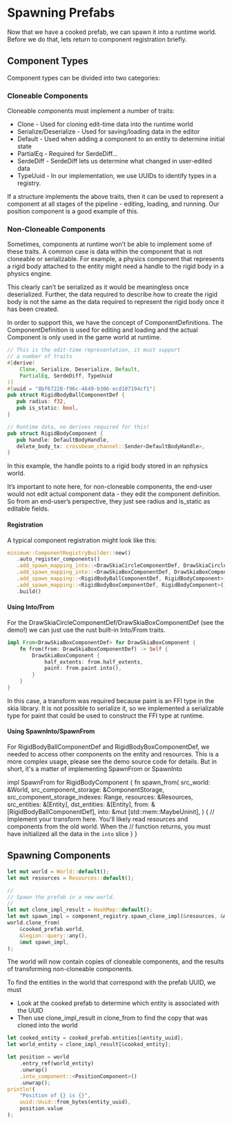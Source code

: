 # Spawning Prefabs

Now that we have a cooked prefab, we can spawn it into a runtime world. Before we do that, lets return to component
registration briefly.

## Component Types

Component types can be divided into two categories:

### Cloneable Components

Cloneable components must implement a number of traits:

 * Clone - Used for cloning edit-time data into the runtime world
 * Serialize/Deserialize - Used for saving/loading data in the editor
 * Default - Used when adding a component to an entity to determine initial state
 * PartialEq - Required for SerdeDiff…
 * SerdeDiff - SerdeDiff lets us determine what changed in user-edited data
 * TypeUuid - In our implementation, we use UUIDs to identify types in a registry.

If a structure implements the above traits, then it can be used to represent a component at all stages of the pipeline - 
editing, loading, and running. Our position component is a good example of this.

### Non-Cloneable Components

Sometimes, components at runtime won’t be able to implement some of these traits. A common case is data within the 
component that is not cloneable or serializable. For example, a physics component that represents a rigid body attached 
to the entity might need a handle to the rigid body in a physics engine.

This clearly can’t be serialized as it would be meaningless once deserialized. Further, the data required to describe 
how to create the rigid body is not the same as the data required to represent the rigid body once it has been created.

In order to support this, we have the concept of ComponentDefinitions. The ComponentDefinition is used for editing and 
loading and the actual Component is only used in the game world at runtime.

```rust
// This is the edit-time representation, it must support
// a number of traits
#[derive(
    Clone, Serialize, Deserialize, Default, 
    PartialEq, SerdeDiff, TypeUuid
)]
#[uuid = "8bf67228-f96c-4649-b306-ecd107194cf1"]
pub struct RigidBodyBallComponentDef {
   pub radius: f32,
   pub is_static: bool,
}

// Runtime data, no derives required for this!
pub struct RigidBodyComponent {
   pub handle: DefaultBodyHandle,
   delete_body_tx: crossbeam_channel::Sender<DefaultBodyHandle>,
}
```

In this example, the handle points to a rigid body stored in an nphysics world.

It’s important to note here, for non-cloneable components, the end-user would not edit actual component data - they edit 
the component definition. So from an end-user’s perspective, they just see radius and is_static as editable fields.

#### Registration

A typical component registration might look like this:

```rust    
minimum::ComponentRegistryBuilder::new()
   .auto_register_components()
   .add_spawn_mapping_into::<DrawSkiaCircleComponentDef, DrawSkiaCircleComponent>()
   .add_spawn_mapping_into::<DrawSkiaBoxComponentDef, DrawSkiaBoxComponent>()
   .add_spawn_mapping::<RigidBodyBallComponentDef, RigidBodyComponent>()
   .add_spawn_mapping::<RigidBodyBoxComponentDef, RigidBodyComponent>()
   .build()
```

#### Using Into/From

For the DrawSkiaCircleComponentDef/DrawSkiaBoxComponentDef (see the demo!) we can just use the rust built-in Into/From
traits.

```rust
impl From<DrawSkiaBoxComponentDef> for DrawSkiaBoxComponent {
    fn from(from: DrawSkiaBoxComponentDef) -> Self {
        DrawSkiaBoxComponent {
            half_extents: from.half_extents,
            paint: from.paint.into(),
        }
    }
}
```

In this case, a transform was required because paint is an FFI type in the skia library. It is not possible to serialize
it, so we implemented a serializable type for paint that could be used to construct the FFI type at runtime.

#### Using SpawnInto/SpawnFrom

For RigidBodyBallComponentDef and RigidBodyBoxComponentDef, we needed to access other components on the entity and
resources. This is a more complex usage, please see the demo source code for details. But in short, it's a matter of
implementing SpawnFrom or SpawnInto

impl SpawnFrom<RigidBodyBallComponentDef> for RigidBodyComponent {
    fn spawn_from(
        src_world: &World,
        src_component_storage: &ComponentStorage,
        src_component_storage_indexes: Range<ComponentIndex>,
        resources: &Resources,
        src_entities: &[Entity],
        dst_entities: &[Entity],
        from: &[RigidBodyBallComponentDef],
        into: &mut [std::mem::MaybeUninit<Self>],
    ) {
        // Implement your transform here. You'll likely read resources and components from the old world. When the
        // function returns, you must have initialized all the data in the `into` slice 
    }
}

## Spawning Components

```rust
let mut world = World::default();
let mut resources = Resources::default();

//
// Spawn the prefab in a new world.
//
let mut clone_impl_result = HashMap::default();
let mut spawn_impl = component_registry.spawn_clone_impl(&resources, &mut clone_impl_result);
world.clone_from(
    &cooked_prefab.world,
    &legion::query::any(),
    &mut spawn_impl,
);
```

The world will now contain copies of cloneable components, and the results of transforming non-cloneable components.

To find the entities in the world that correspond with the prefab UUID, we must
 * Look at the cooked prefab to determine which entity is associated with the UUID
 * Then use clone_impl_result in clone_from to find the copy that was cloned into the world
 
```rust
let cooked_entity = cooked_prefab.entities[&entity_uuid];
let world_entity = clone_impl_result[&cooked_entity];

let position = world
    .entry_ref(world_entity)
    .unwrap()
    .into_component::<PositionComponent>()
    .unwrap();
println!(
    "Position of {} is {}",
    uuid::Uuid::from_bytes(entity_uuid),
    position.value
);
```